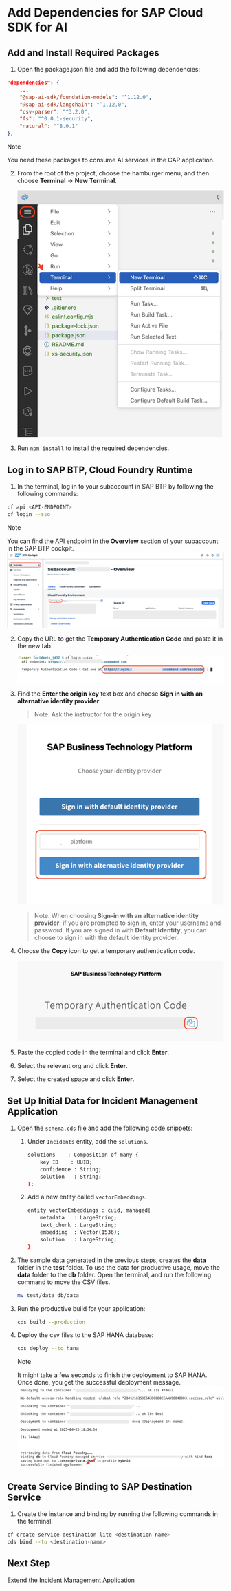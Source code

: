 # Add Dependencies for SAP Cloud SDK for AI 

## Add and Install Required Packages

1. Open the package.json file and add the following dependencies:

```json
"dependencies": {
    ...
    "@sap-ai-sdk/foundation-models": "^1.12.0",
    "@sap-ai-sdk/langchain": "^1.12.0",
    "csv-parser": "^3.2.0",
    "fs": "^0.0.1-security",
    "natural": "^8.0.1"
},
```

> [!Note]
> You need these packages to consume AI services in the CAP application.

2. From the root of the project, choose the hamburger menu, and then choose **Terminal** → **New Terminal**.

    ![prereq](../images/extend-service/open-terminal.png) 

3. Run `npm install` to install the required dependencies.

## Log in to SAP BTP, Cloud Foundry Runtime

1. In the terminal, log in to your subaccount in SAP BTP by following the following commands:

```sh
cf api <API-ENDPOINT>
cf login --sso
```

> [!Note]
> You can find the API endpoint in the **Overview** section of your subaccount in the SAP BTP cockpit.
![prereq](../images/prereq/retrieve_endpoint.png) 

2. Copy the URL to get the **Temporary Authentication Code** and paste it in the new tab.

    ![prereq](../images/extend-service/get-temp-code.png)

3. Find the **Enter the origin key** text box and choose **Sign in with an alternative identity provider**.

    > Note: Ask the instructor for the origin key

    ![deploy-cf](../images/prereq/tenant_login.png)

    > Note: When choosing **Sign-in with an alternative identity provider**, if you are prompted to sign in, enter your username and password.
    > If you are signed in with **Default Identity**, you can choose to sign in with the default identity provider.

4. Choose the **Copy** icon to get a temporary authentication code.

    ![deploy-cf](../images/prereq/deploy_auth_code.png)

5. Paste the copied code in the terminal and click **Enter**.

6. Select the relevant org and click **Enter**.

7. Select the created space and click **Enter**.

## Set Up Initial Data for Incident Management Application

1. Open the `schema.cds` file and add the following code snippets:

    1. Under `Incidents` entity, add the `solutions`.

        ```sh
        solutions    : Composition of many {
            key ID    : UUID;
            confidence : String;
            solution   : String;
        };
        ```

    2. Add a new entity called `vectorEmbeddings`.

        ```sh
        entity vectorEmbeddings : cuid, managed{
            metadata   : LargeString;
            text_chunk : LargeString;
            embedding  : Vector(1536);
            solution   : LargeString;
        }
        ```

2. The sample data generated in the previous steps, creates the **data** folder in the **test** folder. To use the data for productive usage, move the **data** folder to the **db** folder. Open the terminal, and run the following command to move the CSV files.

    ```sh
    mv test/data db/data
    ```

3. Run the productive build for your application:

    ```sh
    cds build --production
    ```

4. Deploy the csv files to the SAP HANA database:

    ```sh
    cds deploy --to hana
    ```
 
    > [!Note]
    > It might take a few seconds to finish the deployment to SAP HANA. Once done, you get the successful deployment message.
    ![success](../images/extend-service/successful-deployment.png)

## Create Service Binding to SAP Destination Service

1. Create the instance and binding by running the following commands in the terminal.

```sh
cf create-service destination lite <destination-name>
cds bind --to <destination-name>
```

## Next Step

[Extend the Incident Management Application](extend-service.md)
